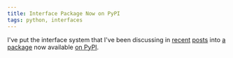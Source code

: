 ```yaml
---
title: Interface Package Now on PyPI
tags: python, interfaces
---
```


I've put the interface system that I've been discussing in [recent](/posts/2014-01-29-interfaces-in-python.html) [posts](/posts/2014-01-30-testing-interfaces-in-python.html) into [a package](https://github.com/zeckalpha/interface-mixins) now available [on PyPI](https://pypi.python.org/pypi/interface-mixins).